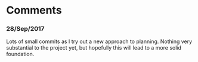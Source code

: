 Comments
========

### 28/Sep/2017
Lots of small commits as I try out a new approach to planning. Nothing very
substantial to the project yet, but hopefully this will lead to a more solid
foundation.
